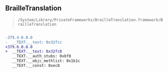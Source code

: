 ## BrailleTranslation

> `/System/Library/PrivateFrameworks/BrailleTranslation.framework/BrailleTranslation`

```diff

-379.4.0.0.0
-  __TEXT.__text: 0x32fcc
+379.6.0.0.0
+  __TEXT.__text: 0x32fc8
   __TEXT.__auth_stubs: 0xbf0
   __TEXT.__objc_methlist: 0x1b1c
   __TEXT.__const: 0xec8

```
